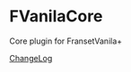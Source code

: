 # FVanilaCore
Core plugin for FransetVanila+

[ChangeLog](https://github.com/Franset/FVanilaCore/blob/main/Changelog.md)
